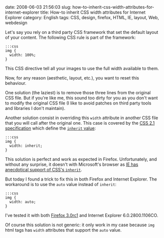 date: 2008-06-03 21:56:03
slug: how-to-inherit-css-width-attributes-for-internet-explorer
title: How-to inherit CSS width attributes for Internet Explorer
category: English
tags: CSS, design, firefox, HTML, IE, layout, Web, webdesign

Let's say you rely on a third party CSS framework that set the default layout of your content. The following CSS rule is part of the framework:

    :::css
    img {
      width: 100%;
    }

This CSS directive tell all your images to use the full width available to them.

Now, for any reason (aesthetic, layout, etc.), you want to reset this behaviour.

One solution (the laziest) is to remove those three lines from the original CSS file. But if you're like me, this sound too dirty for you as you don't want to modify the original CSS file (I like to avoid patches on third party tools and libraries I don't maintain).

Another solution consist in overriding this `width` attribute in another CSS file that you will call after the original one. This case is covered by the [CSS 2.1 specification](http://www.w3.org/TR/CSS21/) which define the [`inherit` value](http://www.w3.org/TR/CSS21/cascade.html#value-def-inherit):

    :::css
    img {
      width: inherit;
    }

This solution is perfect and work as expected in Firefox. Unfortunately, and without any surprise, it doesn't with Microsoft's browser as [IE has anecdotical support of CSS's `inherit`](http://www.sitepoint.com/blogs/2007/11/22/in-all-fairness-%e2%80%a6-internet-explorer-still-stinks/).

But today I found a trick to fix this in both Firefox and Internet Explorer. The workaround is to use the `auto` value instead of `inherit`:

    :::css
    img {
      width: auto;
    }

I've tested it with both [Firefox 3.0rc1](http://blog.mozilla.com/blog/2008/05/20/firefox-3-release-candidate-now-available-for-download/) and Internet Explorer 6.0.2800.1106CO.

Of course this solution is not generic: it only work in my case because `img` html tags has `width` attributes that support the `auto` value.
